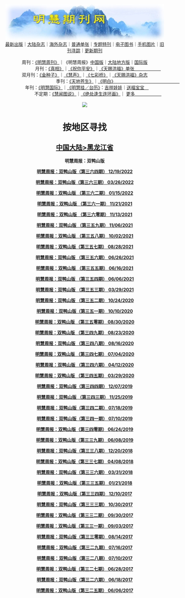 <a id="user-content-1" class="anchor" aria-hidden="true" href="#1">
<a name="1" id="1" target="_blank"></a> <span id="1">
<a name="2" id="2" target="_blank"></a> <span id="2">
<a name="3" id="3" target="_blank"></a> <span id="3">
<a name="4" id="4" target="_blank"></a> <span id="4">
<a name="5" id="5" target="_blank"></a> <span id="5">
<a name="6" id="6" target="_blank"></a> <span id="6">
<a name="7" id="7" target="_blank"></a> <span id="7">
<a id="user-content-1" href="#1">
<div align="center">
<a target="_blank" href="https://github.com/19920513/djy/blob/master/gb/nsc413.md#1"><img src="https://github.com/pdf-edit/qikan/blob/master/mhqk.jpg?raw=true"></a><br>
<a href="https://github.com/pdf-edit/qikan/blob/master/display.aspx/category_id/8/page_1.md#1">最新出版</a>｜<a href="https://github.com/pdf-edit/qikan/blob/master/category.aspx/category/mainland/page_1.md#1">大陆杂志</a>｜<a href="https://github.com/pdf-edit/qikan/blob/master/category.aspx/category/overseas/page_1.md#1">海外杂志</a>｜<a href="https://github.com/pdf-edit/qikan/blob/master/display.aspx/category_id/4/guige_id/3/page_1.md#1">普通单张</a>｜<a href="https://github.com/pdf-edit/qikan/blob/master/category.aspx/category/zhuanti/page_1.md#1">专题特刊</a>｜<a href="https://github.com/pdf-edit/qikan/blob/master/display.aspx/category_id/6/meijie_id/2/page_1.md#1">电子图书</a>｜<a href="https://github.com/pdf-edit/qikan/blob/master/display.aspx/qikan_type_id/11075/page_1.md#1">手机图片</a>｜<a href="https://github.com/pdf-edit/qikan/blob/master/display.aspx/category_id/5/zhouqi_id/6/page_1.md#1">旧刊寻踪</a>｜<a href="https://github.com/pdf-edit/qikan/blob/master/UpdatedArticles.aspx/page_1.md#1">更新期刊</a>
<br>
<br>
周刊：<a href="https://github.com/pdf-edit/qikan/blob/master/display.aspx/qikan_type_id/5179/page_1.md#1">《明慧周刊》</a>｜《明慧周报》<a href="https://github.com/pdf-edit/qikan/blob/master/display.aspx/qikan_type_id/5178/page_1.md#1">中国版</a>｜<a href="https://github.com/pdf-edit/qikan/blob/master/mainland.aspx/page_1.md#1">大陆地方版</a>｜<a href="https://github.com/pdf-edit/qikan/blob/master/display.aspx/qikan_type_id/5151/page_1.md#1">国际版</a><br>
月刊：<a href="https://github.com/pdf-edit/qikan/blob/master/display.aspx/qikan_type_id/5240/page_1.md#1">《真相》</a>｜<a href="https://github.com/pdf-edit/qikan/blob/master/display.aspx/qikan_type_id/11182/page_1.md#1">《祝你平安》</a>｜<a href="https://github.com/pdf-edit/qikan/blob/master/display.aspx/qikan_type_id/5360/keyword/E5/contain/true/page_1.md#1">《天赐洪福》单张　　　　　　</a><br>
双月刊：<a href="https://github.com/pdf-edit/qikan/blob/master/display.aspx/qikan_type_id/7500/page_1.md#1">《金种子》</a>｜<a href="https://github.com/pdf-edit/qikan/blob/master/display.aspx/qikan_type_id/5638/page_1.md#1">《慧声》</a>｜<a href="https://github.com/pdf-edit/qikan/blob/master/display.aspx/qikan_type_id/7268/page_1.md#1">《七彩桥》</a>｜<a href="https://github.com/pdf-edit/qikan/blob/master/display.aspx/qikan_type_id/5360/keyword/E5/contain/false/page_1.md#1">《天赐洪福》杂志</a> <br>
季刊：<a href="https://github.com/pdf-edit/qikan/blob/master/display.aspx/qikan_type_id/5139/page_1.md#1">《天地苍生》</a>｜<a href="https://github.com/pdf-edit/qikan/blob/master/display.aspx/qikan_type_id/5140/page_1.md#1">《明白》　　　　　　　　　　　　　　　</a><br>
年刊：<a href="https://github.com/pdf-edit/qikan/blob/master/display.aspx/qikan_type_id/10922/page_1.md#1">《明慧国际》</a>｜<a href="https://github.com/pdf-edit/qikan/blob/master/display.aspx/category_id/6/meijie_id/3/page_1.md#1">《明慧挂／台历》</a>：<a href="https://github.com/pdf-edit/qikan/blob/master/display.aspx/category_id/6/meijie_id/3/keyword/E5/page_1.md#1">吉祥娃娃</a>｜<a href="https://github.com/pdf-edit/qikan/blob/master/display.aspx/category_id/6/meijie_id/3/keyword/E9/page_1.md#1">送福宝宝　</a><br> 
不定期：<a href="https://github.com/pdf-edit/qikan/blob/master/display.aspx/qikan_type_id/11185/page_1.md#1">《慧闻图说》</a>｜<a href="https://github.com/pdf-edit/qikan/blob/master/display.aspx/qikan_type_id/11131/page_1.md#1">《绝处逢生连环画》</a>｜ <a href="https://github.com/pdf-edit/qikan/blob/master/display.aspx/category_id/6/meijie_id/3/keyword/other/page_1.md#1">更多　　　　　　</a> <br>
<br>
<a target="_blank" href="https://github.com/19920513/djy/blob/master/gb/nsc413.md#1"><img src="https://raw.githubusercontent.com/19920513/www/master/t/lh600.jpg"></a><br>
<h1><strong>按地区寻找</strong></h1><p align="center"><h2><strong><a target="_blank" href="https://github.com/19920513/qikan/blob/master/mainland.aspx/page_1.md">中国大陆</a><a target="_blank" href="https://github.com/19920513/qikan/blob/master/mainland.aspx?category_id=7&location_id=9/page_1.md#1">>黑龙江省</a></strong></h2></p>
<p align="center"><strong>明慧周报：双鸭山版</strong></p>
<p align="center"><strong><a target="_blank" href="https://gitlab.com/19920513/pdfkit/-/raw/master/tests/pdf/207751.pdf">明慧周报：双鸭山版（第三六四期）       12/19/2022</a></strong></p>
<p align="center"><strong><a target="_blank" href="https://gitlab.com/19920513/pdfkit/-/raw/master/tests/pdf/205523.pdf">明慧周报：双鸭山版（第三六三期）       03/26/2022</a></strong></p>
<p align="center"><strong><a target="_blank" href="https://gitlab.com/19920513/pdfkit/-/raw/master/tests/pdf/205012.pdf">明慧周报：双鸭山版  （第三六二期）       01/15/2022</a></strong></p>
<p align="center"><strong><a target="_blank" href="https://gitlab.com/19920513/pdfkit/-/raw/master/tests/pdf/204590.pdf">明慧周报：双鸭山版  （第三六一期）       11/21/2021</a></strong></p>
<p align="center"><strong><a target="_blank" href="https://gitlab.com/19920513/pdfkit/-/raw/master/tests/pdf/204510.pdf">明慧周报：双鸭山版  （第三六零期）       11/13/2021</a></strong></p>
<p align="center"><strong><a target="_blank" href="https://gitlab.com/19920513/pdfkit/-/raw/master/tests/pdf/204459.pdf">明慧周报：双鸭山版  （第三五九期）       11/06/2021</a></strong></p>
<p align="center"><strong><a target="_blank" href="https://gitlab.com/19920513/pdfkit/-/raw/master/tests/pdf/204212.pdf">明慧周报：双鸭山版  （第三五八期）       10/02/2021</a></strong></p>
<p align="center"><strong><a target="_blank" href="https://gitlab.com/19920513/pdfkit/-/raw/master/tests/pdf/203923.pdf">明慧周报：双鸭山版（第三五七期）       08/28/2021</a></strong></p>
<p align="center"><strong><a target="_blank" href="https://gitlab.com/19920513/pdfkit/-/raw/master/tests/pdf/203406.pdf">明慧周报：双鸭山版  （第三五六期）       06/26/2021</a></strong></p>
<p align="center"><strong><a target="_blank" href="https://gitlab.com/19920513/pdfkit/-/raw/master/tests/pdf/203272.pdf">明慧周报：双鸭山版  （第三五五期）       06/16/2021</a></strong></p>
<p align="center"><strong><a target="_blank" href="https://gitlab.com/19920513/pdfkit/-/raw/master/tests/pdf/203148.pdf">明慧周报：双鸭山版  （第三五四期）       06/06/2021</a></strong></p>
<p align="center"><strong><a target="_blank" href="https://gitlab.com/19920513/pdfkit/-/raw/master/tests/pdf/202189.pdf">明慧周报：双鸭山版  （第三五三期）       03/29/2021</a></strong></p>
<p align="center"><strong><a target="_blank" href="https://gitlab.com/19920513/pdfkit/-/raw/master/tests/pdf/199889.pdf">明慧周报：双鸭山版  （第三五二期）       10/24/2020</a></strong></p>
<p align="center"><strong><a target="_blank" href="https://gitlab.com/19920513/pdfkit/-/raw/master/tests/pdf/199725.pdf">明慧周报：双鸭山版（第三五一期）       10/10/2020</a></strong></p>
<p align="center"><strong><a target="_blank" href="https://gitlab.com/19920513/pdfkit/-/raw/master/tests/pdf/199164.pdf">明慧周报：双鸭山版  （第三五零期）       08/30/2020</a></strong></p>
<p align="center"><strong><a target="_blank" href="https://gitlab.com/19920513/pdfkit/-/raw/master/tests/pdf/199062.pdf">明慧周报：双鸭山版  （第三四九期）       08/23/2020</a></strong></p>
<p align="center"><strong><a target="_blank" href="https://gitlab.com/19920513/pdfkit/-/raw/master/tests/pdf/198903.pdf">明慧周报：双鸭山版  （第三四八期）       08/16/2020</a></strong></p>
<p align="center"><strong><a target="_blank" href="https://gitlab.com/19920513/pdfkit/-/raw/master/tests/pdf/198197.pdf">明慧周报：双鸭山版  （第三四七期）       07/04/2020</a></strong></p>
<p align="center"><strong><a target="_blank" href="https://gitlab.com/19920513/pdfkit/-/raw/master/tests/pdf/197167.pdf">明慧周报：双鸭山版  （第三四六期）       04/12/2020</a></strong></p>
<p align="center"><strong><a target="_blank" href="https://gitlab.com/19920513/pdfkit/-/raw/master/tests/pdf/197008.pdf">明慧周报：双鸭山版  （第三四五期）       03/29/2020</a></strong></p>
<p align="center"><strong><a target="_blank" href="https://gitlab.com/19920513/pdfkit/-/raw/master/tests/pdf/195497.pdf">明慧周报：双鸭山版（第三四四期）       12/07/2019</a></strong></p>
<p align="center"><strong><a target="_blank" href="https://gitlab.com/19920513/pdfkit/-/raw/master/tests/pdf/195384.pdf">明慧周报：双鸭山版 （第三四三期）       11/25/2019</a></strong></p>
<p align="center"><strong><a target="_blank" href="https://gitlab.com/19920513/pdfkit/-/raw/master/tests/pdf/193593.pdf">明慧周报：双鸭山版（第三四二期）       07/18/2019</a></strong></p>
<p align="center"><strong><a target="_blank" href="https://gitlab.com/19920513/pdfkit/-/raw/master/tests/pdf/193503.pdf">明慧周报：双鸭山版（第三四一期）       07/10/2019</a></strong></p>
<p align="center"><strong><a target="_blank" href="https://gitlab.com/19920513/pdfkit/-/raw/master/tests/pdf/193320.pdf">明慧周报：双鸭山版（第三四零期）       06/24/2019</a></strong></p>
<p align="center"><strong><a target="_blank" href="https://gitlab.com/19920513/pdfkit/-/raw/master/tests/pdf/193118.pdf">明慧周报：双鸭山版（第三三九期）       06/08/2019</a></strong></p>
<p align="center"><strong><a target="_blank" href="https://gitlab.com/19920513/pdfkit/-/raw/master/tests/pdf/191059.pdf">明慧周报：双鸭山版（第三三八期）       12/20/2018</a></strong></p>
<p align="center"><strong><a target="_blank" href="https://gitlab.com/19920513/pdfkit/-/raw/master/tests/pdf/187719.pdf">明慧周报：双鸭山版（第三三七期）       04/08/2018</a></strong></p>
<p align="center"><strong><a target="_blank" href="https://gitlab.com/19920513/pdfkit/-/raw/master/tests/pdf/187603.pdf">明慧周报：双鸭山版（第三三六期）       03/31/2018</a></strong></p>
<p align="center"><strong><a target="_blank" href="https://gitlab.com/19920513/pdfkit/-/raw/master/tests/pdf/186735.pdf">明慧周报：双鸭山版（第三三五期）       01/21/2018</a></strong></p>
<p align="center"><strong><a target="_blank" href="https://gitlab.com/19920513/pdfkit/-/raw/master/tests/pdf/186134.pdf">明慧周报：双鸭山版（第三三四期）       12/10/2017</a></strong></p>
<p align="center"><strong><a target="_blank" href="https://gitlab.com/19920513/pdfkit/-/raw/master/tests/pdf/185518.pdf">明慧周报：双鸭山版（第三三三期）       10/30/2017</a></strong></p>
<p align="center"><strong><a target="_blank" href="https://gitlab.com/19920513/pdfkit/-/raw/master/tests/pdf/185056.pdf">明慧周报：双鸭山版（第三三二期）       09/30/2017</a></strong></p>
<p align="center"><strong><a target="_blank" href="https://gitlab.com/19920513/pdfkit/-/raw/master/tests/pdf/184631.pdf">明慧周报：双鸭山版（第三三一期）       09/03/2017</a></strong></p>
<p align="center"><strong><a target="_blank" href="https://gitlab.com/19920513/pdfkit/-/raw/master/tests/pdf/184287.pdf">明慧周报：双鸭山版（第三三零期）       08/14/2017</a></strong></p>
<p align="center"><strong><a target="_blank" href="https://gitlab.com/19920513/pdfkit/-/raw/master/tests/pdf/183797.pdf">明慧周报：双鸭山版（第三二九期）       07/16/2017</a></strong></p>
<p align="center"><strong><a target="_blank" href="https://gitlab.com/19920513/pdfkit/-/raw/master/tests/pdf/183699.pdf">明慧周报：双鸭山版（第三二八期）       07/10/2017</a></strong></p>
<p align="center"><strong><a target="_blank" href="https://gitlab.com/19920513/pdfkit/-/raw/master/tests/pdf/183497.pdf">明慧周报：双鸭山版（第三二七期）       06/28/2017</a></strong></p>
<p align="center"><strong><a target="_blank" href="https://gitlab.com/19920513/pdfkit/-/raw/master/tests/pdf/183353.pdf">明慧周报：双鸭山版（第三二六期）       06/18/2017</a></strong></p>
<p align="center"><strong><a target="_blank" href="https://gitlab.com/19920513/pdfkit/-/raw/master/tests/pdf/183163.pdf">明慧周报：双鸭山版（第三二五期）       06/06/2017</a></strong></p>

